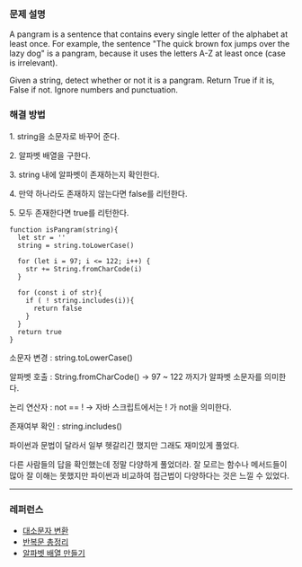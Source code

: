 ### 문제 설명

A pangram is a sentence that contains every single letter of the alphabet at least once. For example, the sentence "The quick brown fox jumps over the lazy dog" is a pangram, because it uses the letters A-Z at least once (case is irrelevant).

Given a string, detect whether or not it is a pangram. Return True if it is, False if not. Ignore numbers and punctuation.

### 해결 방법

1\. string을 소문자로 바꾸어 준다.

2\. 알파벳 배열을 구한다.

3\. string 내에 알파벳이 존재하는지 확인한다.

4\. 만약 하나라도 존재하지 않는다면 false를 리턴한다.

5\. 모두 존재한다면 true를 리턴한다.

```
function isPangram(string){
  let str = ''
  string = string.toLowerCase()
  
  for (let i = 97; i <= 122; i++) {
    str += String.fromCharCode(i)
  }
  
  for (const i of str){
    if ( ! string.includes(i)){
      return false
    }
  }
  return true
}
```

소문자 변경 : string.toLowerCase()

알파벳 호출 : String.fromCharCode() -> 97 ~ 122 까지가 알파벳 소문자를 의미한다.

논리 연산자 : not == ! -> 자바 스크립트에서는 ! 가 not을 의미한다.

존재여부 확인 : string.includes() 

파이썬과 문법이 달라서 일부 헷갈리긴 했지만 그래도 재미있게 풀었다.

다른 사람들의 답을 확인했는데 정말 다양하게 풀었더라. 잘 모르는 함수나 메서드들이 많아 잘 이해는 못했지만 파이썬과 비교하여 접근법이 다양하다는 것은 느낄 수 있었다.

---

### 레퍼런스

-   [대소문자 변환](https://squll1.tistory.com/entry/javascript-%EB%8C%80%EB%AC%B8%EC%9E%90-%EC%86%8C%EB%AC%B8%EC%9E%90-%EB%B3%80%ED%99%98)
-   [반복문 총정리](https://curryyou.tistory.com/202)
-   [알파벳 배열 만들기](https://gurtn.tistory.com/76)